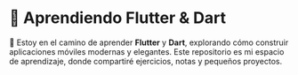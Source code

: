 # 🚀 Aprendiendo Flutter & Dart

👋 Estoy en el camino de aprender **Flutter** y **Dart**, explorando cómo construir aplicaciones móviles modernas y elegantes. Este repositorio es mi espacio de aprendizaje, donde compartiré ejercicios, notas y pequeños proyectos.



